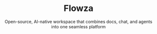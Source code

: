 <div align="center">
  <h1 align="center">Flowza</h1>
  <p align="center">Open-source, AI-native workspace that combines docs, chat, and agents into one seamless platform</p>
</div>

